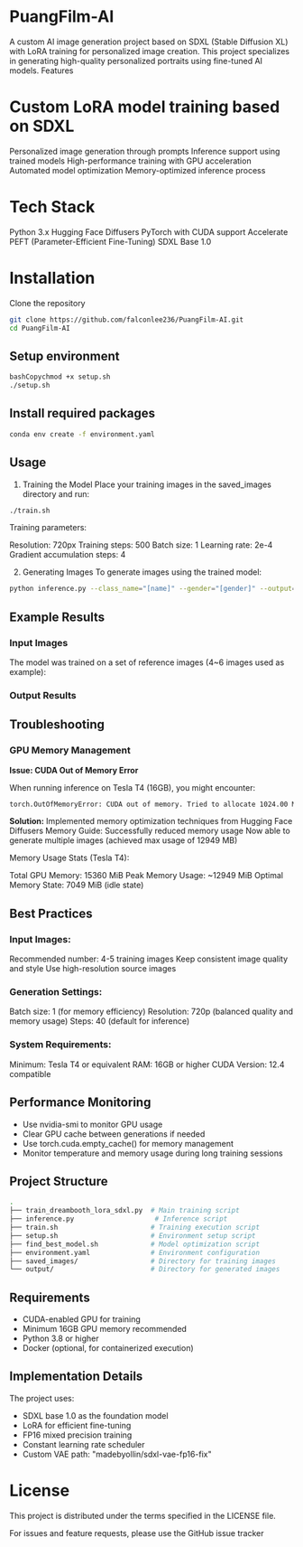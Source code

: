 # PuangFilm-AI
A custom AI image generation project based on SDXL (Stable Diffusion XL) with LoRA training for personalized image creation. This project specializes in generating high-quality personalized portraits using fine-tuned AI models.
Features

# Custom LoRA model training based on SDXL
Personalized image generation through prompts
Inference support using trained models
High-performance training with GPU acceleration
Automated model optimization
Memory-optimized inference process

# Tech Stack

Python 3.x
Hugging Face Diffusers
PyTorch with CUDA support
Accelerate
PEFT (Parameter-Efficient Fine-Tuning)
SDXL Base 1.0

# Installation

Clone the repository
```bash
git clone https://github.com/falconlee236/PuangFilm-AI.git
cd PuangFilm-AI
```
## Setup environment
```bash
bashCopychmod +x setup.sh
./setup.sh
```
## Install required packages
```bash
conda env create -f environment.yaml
```

## Usage
1. Training the Model
Place your training images in the saved_images directory and run:
```bash
./train.sh
```


Training parameters:

Resolution: 720px
Training steps: 500
Batch size: 1
Learning rate: 2e-4
Gradient accumulation steps: 4

2. Generating Images
To generate images using the trained model:
```bash
python inference.py --class_name="[name]" --gender="[gender]" --output="[output_filename]"
```

## Example Results
### Input Images
The model was trained on a set of reference images (4~6 images used as example):


###  Output Results


## Troubleshooting
### GPU Memory Management
__Issue: CUDA Out of Memory Error__

When running inference on Tesla T4 (16GB), you might encounter:
```bash
torch.OutOfMemoryError: CUDA out of memory. Tried to allocate 1024.00 MiB
```

__Solution:__
Implemented memory optimization techniques from Hugging Face Diffusers Memory Guide:
Successfully reduced memory usage
Now able to generate multiple images (achieved max usage of 12949 MB)

Memory Usage Stats (Tesla T4):

Total GPU Memory: 15360 MiB
Peak Memory Usage: ~12949 MiB
Optimal Memory State: 7049 MiB (idle state)

## Best Practices

### Input Images:

Recommended number: 4-5 training images
Keep consistent image quality and style
Use high-resolution source images


### Generation Settings:

Batch size: 1 (for memory efficiency)
Resolution: 720p (balanced quality and memory usage)
Steps: 40 (default for inference)


### System Requirements:

Minimum: Tesla T4 or equivalent
RAM: 16GB or higher
CUDA Version: 12.4 compatible



## Performance Monitoring

* Use nvidia-smi to monitor GPU usage
* Clear GPU cache between generations if needed
* Use torch.cuda.empty_cache() for memory management
* Monitor temperature and memory usage during long training sessions

## Project Structure
```bash
.
├── train_dreambooth_lora_sdxl.py  # Main training script
├── inference.py                    # Inference script
├── train.sh                       # Training execution script
├── setup.sh                       # Environment setup script
├── find_best_model.sh             # Model optimization script
├── environment.yaml               # Environment configuration
├── saved_images/                  # Directory for training images
└── output/                        # Directory for generated images
```

## Requirements

* CUDA-enabled GPU for training
* Minimum 16GB GPU memory recommended
* Python 3.8 or higher
* Docker (optional, for containerized execution)

## Implementation Details
The project uses:

* SDXL base 1.0 as the foundation model
* LoRA for efficient fine-tuning
* FP16 mixed precision training
* Constant learning rate scheduler
* Custom VAE path: "madebyollin/sdxl-vae-fp16-fix"

# License
This project is distributed under the terms specified in the LICENSE file.

For issues and feature requests, please use the GitHub issue tracker
